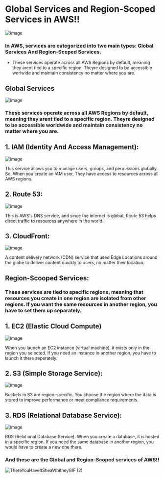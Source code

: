 # Global Services and Region-Scoped Services in AWS!!

![image](https://github.com/user-attachments/assets/6734f3a6-740c-4eb3-a11e-5c716b4cb1fb)

### In AWS, services are categorized into two main types: Global Services And Region-Scoped Services. 

- These services operate across all AWS Regions by default, meaning they arent tied to a specific region. Theyre designed to be accessible worlwide and maintain consistency no matter where you are.

## Global Services

![image](https://github.com/user-attachments/assets/5d78f61a-61f6-4e7c-9198-b134370c4284)

### These services operate across all AWS Regions by default, meaning they arent tied to a specific region. Theyre designed to be accessible worldwide and maintain consistency no matter where you are.

## 1. IAM (Identity And Access Management):

![image](https://github.com/user-attachments/assets/aea85d10-1a52-41f5-a7ca-f4c01ad2583e)

This service allows you to manage users, groups, and permissions globally. So, When you create an IAM user, They have access to resources across all AWS regions.

## 2. Route 53:

![image](https://github.com/user-attachments/assets/8914d354-08c2-4a75-b9c5-a7aa591cfefc)

This is AWS's DNS service, and since the internet is global, Route 53 helps direct traffic to resources anywhere in the world. 

## 3. CloudFront: 

![image](https://github.com/user-attachments/assets/6aa38b0b-4fe3-4109-bb86-661dd66f2c25)

A content delivery network (CDN) service that used Edge Locations around the globe to deliver content quickly to users, no matter their location. 


## Region-Scooped Services:

### These services are tied to specific regions, meaning that resources you create in one region are isolated from other regions. If you want the same resources in another region, you have to set them up separately.

## 1. EC2 (Elastic Cloud Compute) 

![image](https://github.com/user-attachments/assets/f4cf9624-6c59-49d0-8666-23391eb97021)

When you launch an EC2 instance (virtual machine), it exists only in the region you selected. If you need an instance in another region, you have to launch it there seperately.

## 2. S3 (Simple Storage Service): 

![image](https://github.com/user-attachments/assets/e490876a-9ffb-4d29-bf01-aa664445353b)

Buckets in S3 are region-specific. You choose the region where the data is stored to improve performance or meet compliance requirements.

## 3. RDS (Relational Database Service): 

![image](https://github.com/user-attachments/assets/822c680d-9638-4fa0-95b8-e7e099d51dda)

RDS (Relational Database Service): When you create a database, it is hosted in a specific region. If you need the same database in another region, you would have to create a new one there.

### And these are the Global and Region-Scoped services of AWS!!

![ThereYouHaveItSheaWhitneyGIF (2)](https://github.com/user-attachments/assets/3f13b8d9-9dbc-4ee1-a921-8f9bc3f48ba4)
